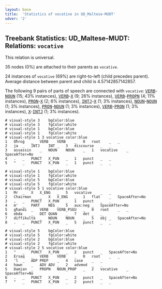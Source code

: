 ```yaml
---
layout: base
title:  'Statistics of vocative in UD_Maltese-MUDT'
udver: '2'
---
```


## Treebank Statistics: UD_Maltese-MUDT: Relations: `vocative`

This relation is universal.

35 nodes (0%) are attached to their parents as `vocative`.

24 instances of `vocative` (69%) are right-to-left (child precedes parent).
Average distance between parent and child is 4.57142857142857.

The following 9 pairs of parts of speech are connected with `vocative`: <tt><a href="mt_mudt-pos-VERB.html">VERB</a></tt>-<tt><a href="mt_mudt-pos-NOUN.html">NOUN</a></tt> (15; 43% instances), <tt><a href="mt_mudt-pos-VERB.html">VERB</a></tt>-<tt><a href="mt_mudt-pos-X.html">X</a></tt> (9; 26% instances), <tt><a href="mt_mudt-pos-VERB.html">VERB</a></tt>-<tt><a href="mt_mudt-pos-PROPN.html">PROPN</a></tt> (4; 11% instances), <tt><a href="mt_mudt-pos-PRON.html">PRON</a></tt>-<tt><a href="mt_mudt-pos-X.html">X</a></tt> (2; 6% instances), <tt><a href="mt_mudt-pos-INTJ.html">INTJ</a></tt>-<tt><a href="mt_mudt-pos-X.html">X</a></tt> (1; 3% instances), <tt><a href="mt_mudt-pos-NOUN.html">NOUN</a></tt>-<tt><a href="mt_mudt-pos-NOUN.html">NOUN</a></tt> (1; 3% instances), <tt><a href="mt_mudt-pos-PRON.html">PRON</a></tt>-<tt><a href="mt_mudt-pos-NOUN.html">NOUN</a></tt> (1; 3% instances), <tt><a href="mt_mudt-pos-VERB.html">VERB</a></tt>-<tt><a href="mt_mudt-pos-PRON.html">PRON</a></tt> (1; 3% instances), <tt><a href="mt_mudt-pos-X.html">X</a></tt>-<tt><a href="mt_mudt-pos-INTJ.html">INTJ</a></tt> (1; 3% instances).


~~~ conllu
# visual-style 3	bgColor:blue
# visual-style 3	fgColor:white
# visual-style 1	bgColor:blue
# visual-style 1	fgColor:white
# visual-style 1 3 vocative	color:blue
1	Oħroġ	_	VERB	VERB	_	0	root	_	_
2	ja	_	INTJ	INT	_	3	discourse	_	_
3	assassin	_	NOUN	NOUN	_	1	vocative	_	SpaceAfter=No
4	.	_	PUNCT	X_PUN	_	1	punct	_	_
5	"	_	PUNCT	X_PUN	_	1	punct	_	_

~~~


~~~ conllu
# visual-style 1	bgColor:blue
# visual-style 1	fgColor:white
# visual-style 5	bgColor:blue
# visual-style 5	fgColor:white
# visual-style 5 1 vocative	color:blue
1	Mr	_	X	X_ENG	_	5	vocative	_	_
2	Chairman	_	X	X_ENG	_	1	flat	_	SpaceAfter=No
3	,	_	PUNCT	X_PUN	_	1	punct	_	_
4	m'	_	PART	NEG	_	5	aux:neg	_	SpaceAfter=No
5	għandi	_	VERB	VERB_PSEU	_	0	root	_	_
6	ebda	_	DET	QUAN	_	7	det	_	_
7	diffikultà	_	NOUN	NOUN	_	5	obj	_	SpaceAfter=No
8	.	_	PUNCT	X_PUN	_	5	punct	_	_

~~~


~~~ conllu
# visual-style 5	bgColor:blue
# visual-style 5	fgColor:white
# visual-style 2	bgColor:blue
# visual-style 2	fgColor:white
# visual-style 2 5 vocative	color:blue
1	"	_	PUNCT	X_PUN	_	2	punct	_	SpaceAfter=No
2	Ersaq	_	VERB	VERB	_	0	root	_	_
3	'l	_	ADP	PREP	_	4	case	_	_
4	hawn	_	ADV	ADV	_	2	advmod	_	_
5	Damjan	_	PROPN	NOUN_PROP	_	2	vocative	_	SpaceAfter=No
6	.	_	PUNCT	X_PUN	_	2	punct	_	SpaceAfter=No
7	"	_	PUNCT	X_PUN	_	2	punct	_	_

~~~


